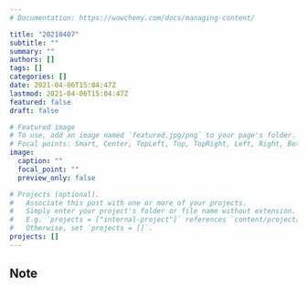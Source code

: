 ```yaml
---
# Documentation: https://wowchemy.com/docs/managing-content/

title: "20210407"
subtitle: ""
summary: ""
authors: []
tags: []
categories: []
date: 2021-04-06T15:04:47Z
lastmod: 2021-04-06T15:04:47Z
featured: false
draft: false

# Featured image
# To use, add an image named `featured.jpg/png` to your page's folder.
# Focal points: Smart, Center, TopLeft, Top, TopRight, Left, Right, BottomLeft, Bottom, BottomRight.
image:
  caption: ""
  focal_point: ""
  preview_only: false

# Projects (optional).
#   Associate this post with one or more of your projects.
#   Simply enter your project's folder or file name without extension.
#   E.g. `projects = ["internal-project"]` references `content/project/deep-learning/index.md`.
#   Otherwise, set `projects = []`.
projects: []
---
```


## Note

